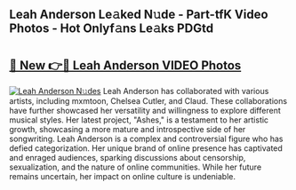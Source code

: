 ## Leah Anderson Le𝚊ked N𝚞de - Part-tfK Video Photos - Hot Onlyf𝚊ns Le𝚊ks PDGtd

# <h2><a href="http://ab97866.deff.icu/?id=Leah+Anderson">🔗 New 👉🔴 Leah Anderson VIDEO Photos</a></h2>

[![Leah Anderson N𝚞des](https://i.imgur.com/rIISA9y.gif)](http://ab97866.deff.icu/?id=Leah+Anderson)
Leah Anderson has collaborated with various artists, including mxmtoon, Chelsea Cutler, and Claud. These collaborations have further showcased her versatility and willingness to explore different musical styles. Her latest project, "Ashes," is a testament to her artistic growth, showcasing a more mature and introspective side of her songwriting. Leah Anderson is a complex and controversial figure who has defied categorization. Her unique brand of online presence has captivated and enraged audiences, sparking discussions about censorship, sexualization, and the nature of online communities. While her future remains uncertain, her impact on online culture is undeniable.
